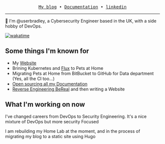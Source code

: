 <p align="center">
  <samp>
    <a href="https://breadnet.co.uk/">My blog</a> •
    <a href="https://documentation.breadnet.co.uk">Documentation</a> •
    <a href="https://linkedin.com/in/bradley-stannard">linkedin</a> 
  </samp>
</p>

---

:wave: I'm @userbradley, a Cybersecurity Engineer based in the UK, with a side hobby of DevOps.

[![wakatime](https://wakatime.com/badge/user/befd4d51-df71-4caa-90ba-09a83c0524b0.svg)](https://wakatime.com/@befd4d51-df71-4caa-90ba-09a83c0524b0)

## Some things I'm known for

* My [Website](https://breadnet.co.uk)
* Brining Kubernetes and [Flux](https://fluxcd.io/adopters/#:~:text=particule.-,Pets%20at%20Home,-Platform%20Engineers) to Pets at Home
* Migrating Pets at Home from BitBucket to GitHub for Data department (Yes, all the CI too...)
* [Open sourcing all my Documentation](https://documentation.breadnet.co.uk)
* [Reverse Engineering BeReal](https://userbradley.github.io/BeReal/) and then writing a Website


## What I'm working on now

I've changed careers from DevOps to Security Engineering. It's a nice mixture of DevOps but more security Focused

I am rebuilding my Home Lab at the moment, and in the process of migrating my blog to a static site using Hugo
